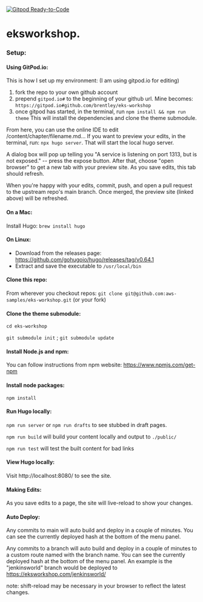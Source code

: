 [![Gitpod Ready-to-Code](https://img.shields.io/badge/Gitpod-Ready--to--Code-blue?logo=gitpod)](https://gitpod.io/#https://github.com/aws-samples/eks-workshop)

# eksworkshop.

### Setup:

#### Using GitPod.io:

This is how I set up my environment:
(I am using gitpod.io for editing)

1. fork the repo to your own github account
2. prepend `gitpod.io#` to the beginning of your github url. Mine becomes: `https://gitpod.io#github.com/brentley/eks-workshop`
3. once gitpod has started, in the terminal, run `npm install && npm run theme`
   This will install the dependencies and clone the theme submodule.

From here, you can use the online IDE to edit /content/chapter/filename.md...
If you want to preview your edits, in the terminal, run:
`npx hugo server`.
That will start the local hugo server.

A dialog box will pop up telling you "A service is listening on port 1313, but is not
exposed." -- press the expose button. After that, choose "open browser" to get a new
tab with your preview site. As you save edits, this tab should refresh.

When you're happy with your edits, commit, push, and open a pull request to the upstream
repo's main branch. Once merged, the preview site (linked above) will be refreshed.

#### On a Mac:

Install Hugo:
`brew install hugo`

#### On Linux:

- Download from the releases page: https://github.com/gohugoio/hugo/releases/tag/v0.64.1
- Extract and save the executable to `/usr/local/bin`

#### Clone this repo:

From wherever you checkout repos:
`git clone git@github.com:aws-samples/eks-workshop.git` (or your fork)

#### Clone the theme submodule:

`cd eks-workshop`

`git submodule init` ;
`git submodule update`

#### Install Node.js and npm:

You can follow instructions from npm website: https://www.npmjs.com/get-npm

#### Install node packages:

`npm install`

#### Run Hugo locally:

`npm run server`
or
`npm run drafts` to see stubbed in draft pages.

`npm run build` will build your content locally and output to `./public/`

`npm run test` will test the built content for bad links

#### View Hugo locally:

Visit http://localhost:8080/ to see the site.

#### Making Edits:

As you save edits to a page, the site will live-reload to show your changes.

#### Auto Deploy:

Any commits to main will auto build and deploy in a couple of minutes. You can see the currently
deployed hash at the bottom of the menu panel.

Any commits to a branch will auto build and deploy in a couple of minutes to a custom route named with the branch name. You can see the currently
deployed hash at the bottom of the menu panel.
An example is the "jenkinsworld" branch would be deployed to https://eksworkshop.com/jenkinsworld/

note: shift-reload may be necessary in your browser to reflect the latest changes.
